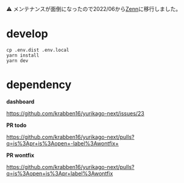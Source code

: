 ⚠️ メンテナンスが面倒になったので2022/06から[Zenn](https://zenn.dev/krabben16)に移行しました。

# develop

```
cp .env.dist .env.local
yarn install
yarn dev
```

# dependency

**dashboard**

https://github.com/krabben16/yurikago-next/issues/23

**PR todo**

https://github.com/krabben16/yurikago-next/pulls?q=is%3Apr+is%3Aopen+-label%3Awontfix+

**PR wontfix**

https://github.com/krabben16/yurikago-next/pulls?q=is%3Aopen+is%3Apr+label%3Awontfix
